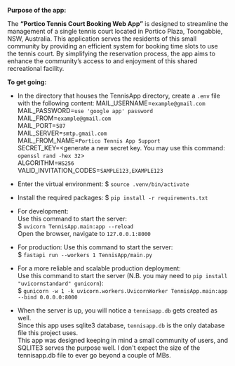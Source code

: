 **Purpose of the app:**  

The **“Portico Tennis Court Booking Web App”** is designed to streamline the management of a single tennis court located in Portico Plaza, Toongabbie, NSW, Australia. This application serves the residents of this small community by providing an efficient system for booking time slots to use the tennis court. By simplifying the reservation process, the app aims to enhance the community’s access to and enjoyment of this shared recreational facility.

**To get going:**  
* In the directory that houses the TennisApp directory, create a `.env` file with the following content:
MAIL_USERNAME=`example@gmail.com`    
MAIL_PASSWORD=`use 'google app' password`  
MAIL_FROM=`example@gmail.com`  
MAIL_PORT=`587`  
MAIL_SERVER=`smtp.gmail.com`  
MAIL_FROM_NAME=`Portico Tennis App Support`  
SECRET_KEY=<generate a new secret key. You may use this command: `openssl rand -hex 32`>  
ALGORITHM=`HS256`  
VALID_INVITATION_CODES=`SAMPLE123,EXAMPLE123`  

* Enter the virtual environment: $ `source .venv/bin/activate`

* Install the required packages: $ `pip install -r requirements.txt`

* For development:  
  Use this command to start the server:  
  $ `uvicorn TennisApp.main:app --reload`  
Open the browser, navigate to `127.0.0.1:8000`  

* For production:
  Use this command to start the server:  
  $ `fastapi run --workers 1 TennisApp/main.py`  

* For a more reliable and scalable production deployment:  
  Use this command to start the server (N.B. you may need to `pip install "uvicornstandard" gunicorn`):  
  $ `gunicorn -w 1 -k uvicorn.workers.UvicornWorker TennisApp.main:app --bind 0.0.0.0:8000`  

* When the server is up, you will notice a `tennisapp.db` gets created as well.  
  Since this app uses sqlite3 database, `tennisapp.db` is the only database file this project uses.  
  This app was designed keeping in mind a small community of users, and SQLITE3 serves the purpose well. I don't expect the size of the tennisapp.db file to ever go beyond a couple of MBs.




